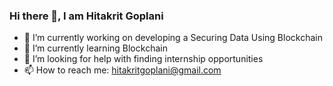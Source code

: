 ### Hi there 👋, I am Hitakrit Goplani

- 🔭 I’m currently working on developing a Securing Data Using Blockchain
- 🌱 I’m currently learning Blockchain
- 🤔 I’m looking for help with finding internship opportunities
- 📫 How to reach me: hitakritgoplani@gmail.com

